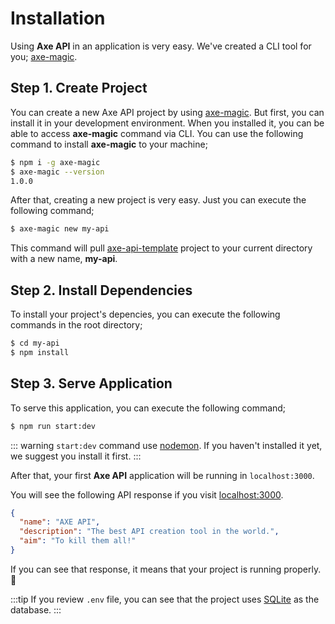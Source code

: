 # Installation

Using **Axe API** in an application is very easy. We've created a CLI tool for you; [axe-magic](https://github.com/axe-api/axe-magic).

## Step 1. Create Project

You can create a new Axe API project by using [axe-magic](https://github.com/axe-api/axe-magic). But first, you can install it in your development environment. When you installed it, you can be able to access **axe-magic** command via CLI. You can use the following command to install **axe-magic** to your machine;

```bash
$ npm i -g axe-magic
$ axe-magic --version
1.0.0
```

After that, creating a new project is very easy. Just you can execute the following command;

```bash
$ axe-magic new my-api
```

This command will pull [axe-api-template](https://github.com/axe-api/axe-api-template) project to your current directory with a new name, **my-api**.

## Step 2. Install Dependencies

To install your project's depencies, you can execute the following commands in the root directory;

```bash
$ cd my-api
$ npm install
```

## Step 3. Serve Application

To serve this application, you can execute the following command;

```bash
$ npm run start:dev
```

::: warning
`start:dev` command use [nodemon](https://www.npmjs.com/package/nodemon). If you haven't installed it yet, we suggest you install it first.
:::

After that, your first **Axe API** application will be running in `localhost:3000`.

You will see the following API response if you visit <a href="http://localhost:3000" target="_blank" rel="noreferrer">localhost:3000</a>.

```json
{
  "name": "AXE API",
  "description": "The best API creation tool in the world.",
  "aim": "To kill them all!"
}
```

If you can see that response, it means that your project is running properly. :tada:

:::tip
If you review `.env` file, you can see that the project uses [SQLite](https://www.sqlite.org.html) as the database.
:::
